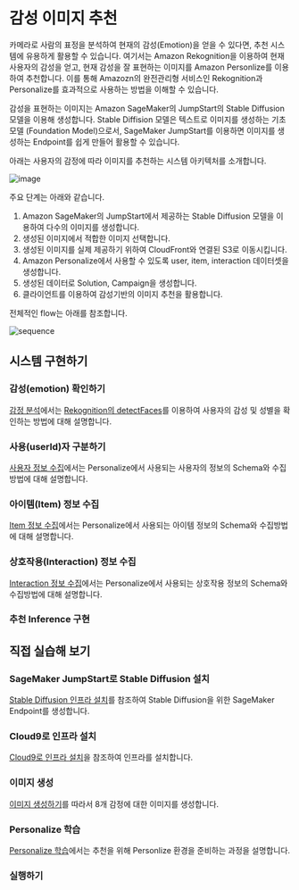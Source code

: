 # 감성 이미지 추천

카메라로 사람의 표정을 분석하여 현재의 감성(Emotion)을 얻을 수 있다면, 추천 시스템에 유용하게 활용할 수 있습니다. 여기서는 Amazon Rekognition을 이용하여 현재 사용자의 감성을 얻고, 현재 감성을 잘 표현하는 이미지를 Amazon Personlize를 이용하여 추천합니다. 이를 통해 Amazozn의 완전관리형 서비스인 Rekognition과 Personalize를 효과적으로 사용하는 방법을 이해할 수 있습니다. 

감성을 표현하는 이미지는 Amazon SageMaker의 JumpStart의 Stable Diffusion 모델을 이용해 생성합니다. Stable Diffision 모델은 텍스트로 이미지를 생성하는 기초 모델 (Foundation Model)으로서, SageMaker JumpStart를 이용하면 이미지를 생성하는 Endpoint를 쉽게 만들어 활용할 수 있습니다. 

아래는 사용자의 감정에 따라 이미지를 추천하는 시스템 아키텍처를 소개합니다. 

![image](https://user-images.githubusercontent.com/52392004/233784271-75654db5-b939-4de4-a369-a0998f859156.png)


주요 단계는 아래와 같습니다.

1) Amazon SageMaker의 JumpStart에서 제공하는 Stable Diffusion 모델을 이용하여 다수의 이미지를 생성합니다.
2) 생성된 이미지에서 적합한 이미지 선택합니다.
3) 생성된 이미지를 실제 제공하기 위하여 CloudFront와 연결된 S3로 이동시킵니다.
4) Amazon Personalize에서 사용할 수 있도록 user, item, interaction 데이터셋을 생성합니다.
5) 생성된 데이터로 Solution, Campaign을 생성합니다.
6) 클라이언트를 이용하여 감성기반의 이미지 추천을 활용합니다.

전체적인 flow는 아래를 참조합니다.

![sequence](https://user-images.githubusercontent.com/52392004/236651082-31086a0a-cf6f-4751-b44f-79a70430f95c.png)

## 시스템 구현하기

### 감성(emotion) 확인하기

[감정 분석](./face-search.md)에서는 [Rekognition의 detectFaces](https://docs.aws.amazon.com/rekognition/latest/APIReference/API_DetectFaces.html)를 이용하여 사용자의 감성 및 성별을 확인하는 방법에 대해 설명합니다.

### 사용(userId)자 구분하기

[사용자 정보 수집](./personalize-user.md)에서는 Personalize에서 사용되는 사용자의 정보의 Schema와 수집방법에 대해 설명합니다.


### 아이템(Item) 정보 수집

[Item 정보 수집](./personalize-item.md)에서는 Personalize에서 사용되는 아이템 정보의 Schema와 수집방법에 대해 설명합니다.


### 상호작용(Interaction) 정보 수집

[Interaction 정보 수집](./personalize-ㅑnteraction.md)에서는 Personalize에서 사용되는 상호작용 정보의 Schema와 수집방법에 대해 설명합니다.


### 추천 Inference 구현





## 직접 실습해 보기

### SageMaker JumpStart로 Stable Diffusion 설치

[Stable Diffusion 인프라 설치](./stable-diffusion-deployment.md)를 참조하여 Stable Diffusion을 위한 SageMaker Endpoint를 생성합니다. 

### Cloud9로 인프라 설치

[Cloud9로 인프라 설치](./deployment.md)을 참조하여 인프라를 설치합니다.

### 이미지 생성

[이미지 생성하기](https://github.com/kyopark2014/image-recommender-based-on-emotion/blob/main/image-generation.md)를 따라서 8개 감정에 대한 이미지를 생성합니다. 

### Personalize 학습

[Personalize 학습](https://github.com/kyopark2014/image-recommender-based-on-emotion/blob/main/personalize-training.md)에서는 추천을 위해 Personlize 환경을 준비하는 과정을 설명합니다.

### 실행하기
